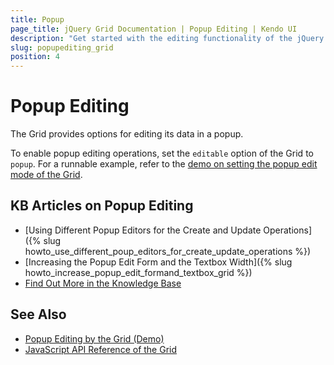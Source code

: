```yaml
---
title: Popup
page_title: jQuery Grid Documentation | Popup Editing | Kendo UI
description: "Get started with the editing functionality of the jQuery Grid by Kendo UI and learn how to apply the popup edit mode."
slug: popupediting_grid
position: 4
---
```


# Popup Editing

The Grid provides options for editing its data in a popup.

To enable popup editing operations, set the `editable` option of the Grid to `popup`. For a runnable example, refer to the [demo on setting the popup edit mode of the Grid](https://demos.telerik.com/kendo-ui/grid/editing-popup).

## KB Articles on Popup Editing

* [Using Different Popup Editors for the Create and Update Operations]({% slug howto_use_different_poup_editors_for_create_update_operations %})
* [Increasing the Popup Edit Form and the Textbox Width]({% slug howto_increase_popup_edit_formand_textbox_grid %})
* [Find Out More in the Knowledge Base](/knowledge-base)

## See Also

* [Popup Editing by the Grid (Demo)](https://demos.telerik.com/kendo-ui/grid/editing-popup)
* [JavaScript API Reference of the Grid](/api/javascript/ui/grid)
